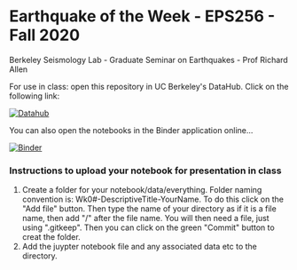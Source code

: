 # Earthquake of the Week - EPS256 - Fall 2020

Berkeley Seismology Lab - Graduate Seminar on Earthquakes - Prof Richard Allen

For use in class: open this repository in UC Berkeley's DataHub.  Click on the following link:

 [![Datahub](https://img.shields.io/badge/Launch-UCB%20Datahub-blue.svg)](https://datahub.berkeley.edu/hub/user-redirect/git-pull?repo=https%3A%2F%2Fgithub.com%2Fds-modules%2FEPS256-FA20)
 
 You can also open the notebooks in the Binder application online...

[![Binder](https://mybinder.org/badge_logo.svg)](https://mybinder.org/v2/gh/ds-modules/EPS256-FA20/master)


### Instructions to upload your notebook for presentation in class

1. Create a folder for your notebook/data/everything.  Folder naming convention is: Wk0#-DescriptiveTitle-YourName.  To do this click on the "Add file" button.  Then type the name of your directory as if it is a file name, then add "/" after the file name.  You will then need a file, just using ".gitkeep".  Then you can click on the green "Commit" button to creat the folder.
2. Add the juypter notebook file and any associated data etc to the directory.
